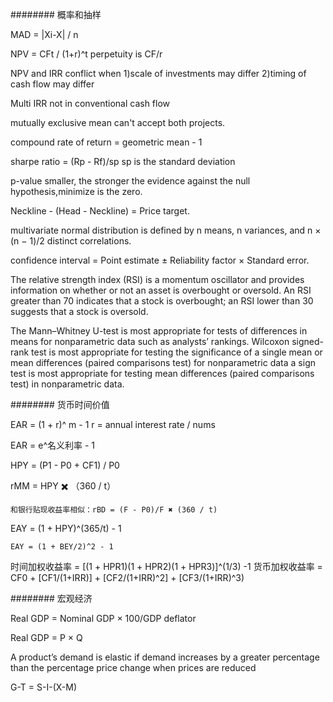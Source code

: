 ########  概率和抽样

MAD = |Xi-X| / n

NPV = CFt / (1+r)^t
	perpetuity is CF/r

NPV and IRR conflict when 
	1)scale of investments may differ
	2)timing of cash flow may differ

Multi IRR not in conventional cash flow

mutually exclusive mean can't accept both projects.

compound rate of return = geometric mean - 1

sharpe ratio = (Rp - Rf)/sp   sp is the standard deviation

p-value smaller, the stronger the evidence against the null hypothesis,minimize is the zero.

Neckline - (Head - Neckline) = Price target.

multivariate normal distribution is defined by n means, n variances, and n × (n − 1)/2 distinct correlations.

confidence interval = Point estimate ± Reliability factor × Standard error. 

The relative strength index (RSI) is a momentum oscillator and provides information on whether or not an asset is overbought or oversold. An RSI greater than 70 indicates that a stock is overbought; an RSI lower than 30 suggests that a stock is oversold.

The Mann–Whitney U-test is most appropriate for tests of differences in means for nonparametric data such as analysts’ rankings.
Wilcoxon signed-rank test is most appropriate for testing the significance of a single mean or mean differences (paired comparisons test) for nonparametric data
a sign test is most appropriate for testing mean differences (paired comparisons test) in nonparametric data.
	

########  货币时间价值

EAR = (1 + r)^ m - 1   r = annual interest rate / nums

EAR = e^名义利率 - 1

HPY = (P1 - P0 + CF1) / P0

rMM = HPY ✖️ （360 / t）

	和银行贴现收益率相似：rBD = (F - P0)/F ✖️ (360 / t)

EAY = (1 + HPY)^(365/t) - 1

	EAY = (1 + BEY/2)^2 - 1 
	

时间加权收益率 = [(1 + HPR1)(1 + HPR2)(1 + HPR3)]^(1/3) -1
货币加权收益率 = CF0 + [CF1/(1+IRR)] + [CF2/(1+IRR)^2] + [CF3/(1+IRR)^3)

######## 宏观经济

Real GDP = Nominal GDP × 100/GDP deflator

Real GDP = P × Q

A product’s demand is elastic if demand increases by a greater percentage than the percentage price change when prices are reduced

G-T = S-I-(X-M)


